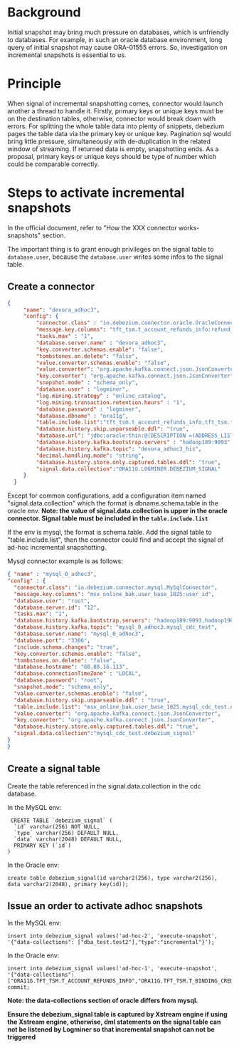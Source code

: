 # Background

Initial snapshot may bring much pressure on databases, which is unfriendly to databases.
For example, in such an oracle database environment, long query of initial snapshot may cause ORA-01555 errors.
So, investigation on incremental snapshots is essential to us.

# Principle

When signal of incremental snapshotting comes, connector would launch another a thread to handle it.
Firstly, primary keys or unique keys must be on the destination tables, otherwise, connector would break down with errors.
For splitting the whole table data into plenty of snippets, debezium pages the table data via the primary key or unique key. 
Pagination sql would bring little pressure, simultaneously with de-duplication in the related window of streaming.
If returned data is empty, snapshotting ends. As a proposal, primary keys or unique keys should be type of number which could be comparable correctly.

# Steps to activate incremental snapshots

In the official document, refer to "How the XXX connector works-snapshots" section.

The important thing is to grant enough privileges on the signal table to `database.user`, because the `database.user` writes some infos to the signal table.

## Create a connector

```json
{
     "name": "devora_adhoc3",
     "config": {
         "connector.class" : "io.debezium.connector.oracle.OracleConnector",
         "message.key.columns": "tft_tsm.t_account_refunds_info:refund_trandno;tft_tsm.t_binding_credit_card:userid,credit_card_no;tft_tsm.t_einvoice_info:order_no",
         "tasks.max" : "1",
         "database.server.name" : "devora_adhoc3",
         "key.converter.schemas.enable": "false",
         "tombstones.on.delete": "false",
         "value.converter.schemas.enable": "false",
         "value.converter": "org.apache.kafka.connect.json.JsonConverter",
         "key.converter": "org.apache.kafka.connect.json.JsonConverter",
         "snapshot.mode" : "schema_only",
         "database.user" : "logminer",
         "log.mining.strategy" : "online_catalog",
         "log.mining.transaction.retention.hours" : "1",
         "database.password" : "logminer",
         "database.dbname" : "ora11g",
         "table.include.list":"tft_tsm.t_account_refunds_info,tft_tsm.t_binding_credit_card,tft_tsm.t_einvoice_info,logminer.debezium_signal",
         "database.history.skip.unparseable.ddl": "true",
         "database.url": "jdbc:oracle:thin:@(DESCRIPTION =(ADDRESS_LIST =(ADDRESS = (PROTOCOL = TCP)(HOST = 88.88.16.112)(PORT = 1521)))(CONNECT_DATA =(SERVER = DEDICATED)(SERVICE_NAME = ora11g)))",
         "database.history.kafka.bootstrap.servers" : "hadoop189:9093",
         "database.history.kafka.topic": "devora_adhoc3_his",
         "decimal.handling.mode": "string",
         "database.history.store.only.captured.tables.ddl": "true",
         "signal.data.collection":"ORA11G.LOGMINER.DEBEZIUM_SIGNAL"
     }
  }
```

Except for common configurations, add a configuration item named "signal.data.collection" which the format is dbname.schema.table in the oracle env.
**Note: the value of signal.data.collection is upper in the oracle connector. Signal table must be included in the `table.include.list`**

If the env is mysql, the format is schema.table.
Add the signal table to "table.include.list", then the connector could find and accept the signal of ad-hoc incremental snapshotting.

Mysql connector example is as follows:

```json
{ "name" : "mysql_0_adhoc3",
"config" : {
  "connector.class": "io.debezium.connector.mysql.MySqlConnector",
  "message.key.columns": "msx_online_bak.user_base_1025:user_id",
  "database.user": "root",
  "database.server.id": "12",
  "tasks.max": "1",
  "database.history.kafka.bootstrap.servers": "hadoop189:9093,hadoop190:9093,hadoop191:9093",
  "database.history.kafka.topic": "mysql_0_adhoc3.mysql_cdc_test",
  "database.server.name": "mysql_0_adhoc3",
  "database.port": "3306",
  "include.schema.changes": "true",
  "key.converter.schemas.enable": "false",
  "tombstones.on.delete": "false",
  "database.hostname": "88.88.16.113",
  "database.connectionTimeZone" : "LOCAL",
  "database.password": "root",
  "snapshot.mode": "schema_only",
  "value.converter.schemas.enable": "false",
  "database.history.skip.unparseable.ddl" : "true",
  "table.include.list": "msx_online_bak.user_base_1025,mysql_cdc_test.debezium_signal,dba_test.test2",
  "value.converter": "org.apache.kafka.connect.json.JsonConverter",
  "key.converter": "org.apache.kafka.connect.json.JsonConverter",
  "database.history.store.only.captured.tables.ddl": "true",
  "signal.data.collection":"mysql_cdc_test.debezium_signal"
}
}

```

## Create a signal table

Create the table referenced in the signal.data.collection in the cdc database.

In the MySQL env:

```
 CREATE TABLE `debezium_signal` (
  `id` varchar(256) NOT NULL,
  `type` varchar(256) DEFAULT NULL,
  `data` varchar(2048) DEFAULT NULL,
  PRIMARY KEY (`id`)
)
```

In the Oracle env:

```
create table debezium_signal(id varchar2(256), type varchar2(256),
data varchar2(2048), primary key(id));
```

## Issue an order to activate adhoc snapshots 

In the MySQL env:

```
insert into debezium_signal values('ad-hoc-2', 'execute-snapshot', '{"data-collections": ["dba_test.test2"],"type":"incremental"}');
```

In the Oracle env:

```
insert into debezium_signal values('ad-hoc-1', 'execute-snapshot', '{"data-collections": ["ORA11G.TFT_TSM.T_ACCOUNT_REFUNDS_INFO","ORA11G.TFT_TSM.T_BINDING_CREDIT_CARD","ORA11G.TFT_TSM.T_EINVOICE_INFO"],"type":"INCREMENTAL"}');
commit;
```
**Note: the data-collections section of oracle differs from mysql.**

**Ensure the debezium_signal table is captured by Xstream engine if using the Xstream engine, otherwise, dml statements on the signal table can not be listened by Logminer so that incremental snapshot can not be triggered**